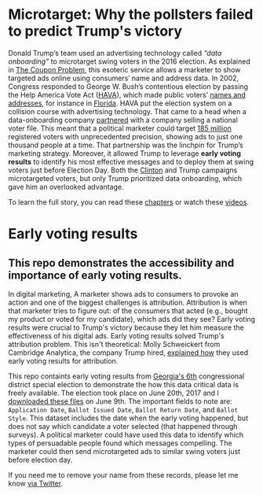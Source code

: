# Microtarget: Why the pollsters failed to predict Trump's victory  

Donald Trump’s team used an advertising technology called _“data onboarding”_ to microtarget swing voters in the 2016 election. As explained in [The Coupon Problem](https://www.youtube.com/watch?v=b4ykpXxOsnE&t=5m25s&index=8&list=PL9CKkRY_Ibtp-UfGaQ5sfGOoYSa3-d1gP), this esoteric service allows a marketer to show targeted ads online using consumers’ name and address data. In 2002, Congress responded to George W. Bush’s contentious election by passing the Help America Vote Act ([HAVA](http://www.pewresearch.org/2018/02/15/commercial-voter-files-and-the-study-of-u-s-politics/)), which made public voters’ [names and addresses](https://qz.com/1011429/137-things-the-republican-party-wants-to-know-about-every-american-voter/), for instance in [Florida](https://flvoters.com/). HAVA put the election system on a collision course with advertising technology. That came to a head when a data-onboarding company [partnered](http://www.l2political.com/blog/2015/11/08/l2s-national-voter-file-available-through-liveramp/) with a company selling a national voter file. This meant that a political marketer could target [185 million](http://www.l2political.com/products/data/) registered voters with unprecedented precision, showing ads to just one thousand people at a time. That partnership was the linchpin for Trump’s marketing strategy. Moreover, it allowed Trump to leverage **early voting results** to identify his most effective messages and to deploy them at swing voters just before Election Day. Both the [Clinton](https://books.google.com/books?id=UjAIDgAAQBAJ&printsec=frontcover&dq=what+happened+comey&hl=en&sa=X&ved=0ahUKEwj4kMjOj8LZAhVkw4MKHc5nCBAQ6AEIKTAA#v=onepage&q=microtargeting&f=false) and Trump campaigns microtargeted voters, but only Trump prioritized data onboarding, which gave him an overlooked advantage. 

To learn the full story, you can read these [chapters](https://microtargetbook.com/chapter/) or watch these [videos](https://www.youtube.com/watch?v=f9_fbcQlAXo&index=1&list=PL9CKkRY_Ibtp-UfGaQ5sfGOoYSa3-d1gP). 

# Early voting results
## This repo demonstrates the accessibility and importance of early voting results. 
In digital marketing, A marketer shows ads to consumers to provoke an action and one of the biggest challenges is attribution.  Attribution is when that marketer tries to figure out: of the consumers that acted (e.g., bought my product or voted for my candidate), which ads did they see? Early voting results were crucial to Trump's victory because they let him measure the effectiveness of his digital ads. Early voting results solved Trump's attribution problem.  This isn't theoretical: Molly Schweickert from Cambridge Analytica, the company Trump hired, [explained how](https://www.youtube.com/watch?v=bB2BJjMNXpA&feature=youtu.be&t=33m40s) they used early voting results for attribution.

This repo containts early voting results from [Georgia's 6th](https://en.wikipedia.org/wiki/Georgia%27s_6th_congressional_district_special_election,_2017) congressional district special election to demonstrate the how this data critical data is freely available. The election took place on June 20th, 2017 and I [downloaded these files](http://elections.sos.ga.gov/Elections/voterabsenteefile.do) on June 9th. The important fields to note are: `Application Date`,	`Ballot Issued Date`,	`Ballot Return Date`, and	`Ballot Style`. This dataset includes the date when the early voting happened, but does not say which candidate a voter selected (that happened through surveys). A political marketer could have used this data to identify which types of persuadable people found which messages compelling. The marketer could then send microtargeted ads to similar swing voters just before election day. 

If you need me to remove your name from these records, please let me know [via Twitter](https://twitter.com/MicrotargetBook). 


